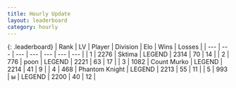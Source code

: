 ```yaml
---
title: Hourly Update
layout: leaderboard
category: hourly
---
```


{: .leaderboard}
| Rank | LV | Player | Division | Elo | Wins | Losses |
| --- | --- | --- | --- | --- | --- | --- |
| <span data-change="0">1</span> | 2276 | <span title="ID: 353063">Sktima</span> | LEGEND | <span data-change="0">2314</span> | <span data-change="0">70</span> | <span data-change="0">14</span> |
| <span data-change="0">2</span> | 776 | <span title="ID: 540690">poon</span> | LEGEND | <span data-change="0">2221</span> | <span data-change="0">63</span> | <span data-change="0">17</span> |
| <span data-change="0">3</span> | 1082 | <span title="ID: 498323">Count Murko</span> | LEGEND | <span data-change="0">2214</span> | <span data-change="0">41</span> | <span data-change="0">9</span> |
| <span data-change="0">4</span> | 468 | <span title="ID: 742939">Phantom Knight</span> | LEGEND | <span data-change="0">2213</span> | <span data-change="0">55</span> | <span data-change="0">11</span> |
| <span data-change="0">5</span> | 993 | <span title="ID: 402846">ы</span> | LEGEND | <span data-change="0">2200</span> | <span data-change="0">40</span> | <span data-change="0">12</span> |